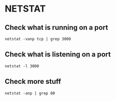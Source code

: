 # NETSTAT

## Check what is running on a port

```console
netstat -vanp tcp | grep 3000
```

## Check what is listening on a port

```console
netstat -l 3000
```

## Check more stuff

```console
netstat -anp | grep 80
```
